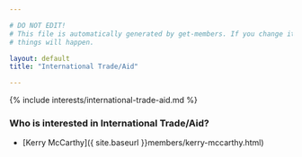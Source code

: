 ```yaml
---

# DO NOT EDIT!
# This file is automatically generated by get-members. If you change it, bad
# things will happen.

layout: default
title: "International Trade/Aid"

---
```


{% include interests/international-trade-aid.md %}

### Who is interested in International Trade/Aid?


* [Kerry McCarthy]({ site.baseurl }}members/kerry-mccarthy.html)
